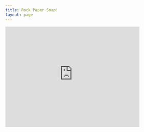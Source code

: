```yaml
---
title: Rock Paper Snap!
layout: page
---
```


<iframe width="420" height="315" src="https://www.youtube.com/embed/O11lhzdJEr4" frameborder="0" allowfullscreen></iframe>